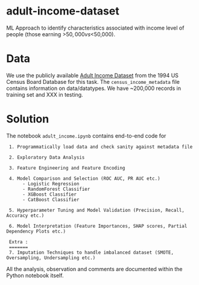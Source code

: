 # adult-income-dataset
ML Approach to identify characteristics associated with income level of people (those earning >$50,000 vs <$50,000).

# Data
We use the publicly available [Adult Income Dataset](https://drive.google.com/drive/folders/1Yvd_q0lF1W7zbFFwufq3isLUzdejYf1Y?usp=sharing) from the 1994 US Census Board Database for this task. The `census_income_metadata` file contains information on data/datatypes. We have ~200,000 records in training set and XXX in testing.

# Solution

The notebook `adult_income.ipynb` contains end-to-end code for

     1. Programmatically load data and check sanity against metadata file
     
     2. Exploratory Data Analysis
     
     3. Feature Engineering and Feature Encoding
     
     4. Model Comparison and Selection (ROC AUC, PR AUC etc.)
          - Logistic Regression
          - RandomForest Classifier
          - XGBoost Classifier
          - CatBoost Classifier
     
     5. Hyperparameter Tuning and Model Validation (Precision, Recall, Accuracy etc.)
     
     6. Model Interpretation (Feature Importances, SHAP scores, Partial Dependency Plots etc.)
     
     Extra :
     =======
     7. Imputation Techniques to handle imbalanced dataset (SMOTE, Oversampling, Undersampling etc.)

All the analysis, observation and comments are documented within the Python notebook itself.
